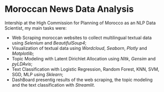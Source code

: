 # Moroccan News Data Analysis

Intership at the High Commission for Planning of Morocco as an NLP Data Scientist, my main tasks were:

- Web Scraping moroccan websites to collect multilingual textual data using *Selenium* and *BeautifulSoup4*;
- Visualization of textual data using *Wordcloud*, *Seaborn*, *Plotly* and *Matplotlib*;
- Topic Modeling with Latent Dirichlet Allocation using *Nltk*, *Gensim* and *pyLDAvis*;
- Text Classification with Logistic Regression, Random Forest, KNN, SVM, SGD, MLP using *Sklearn*;
- DashBoard presentig results of the web scraping, the topic modeling and the text classification with *Streamlit*.
